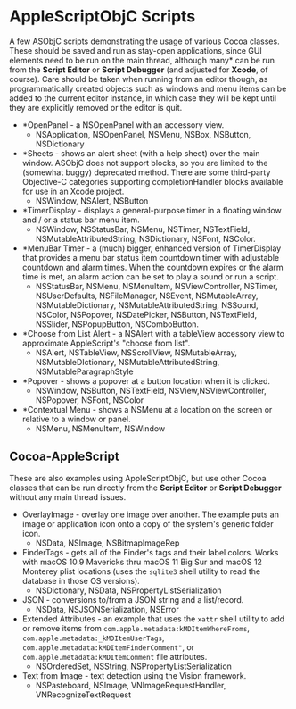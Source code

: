 # AppleScriptObjC Scripts

A few ASObjC scripts demonstrating the usage of various Cocoa classes.  These should be saved and run as stay-open applications, since GUI elements need to be run on the main thread, although many* can be run from the **Script Editor** or **Script Debugger** (and adjusted for **Xcode**, of course).  Care should be taken when running from an editor though, as programmatically created objects such as windows and menu items can be added to the current editor instance, in which case they will be kept until they are explicitly removed or the editor is quit.


* *OpenPanel - a NSOpenPanel with an accessory view.
	* NSApplication, NSOpenPanel, NSMenu, NSBox, NSButton, NSDictionary
* *Sheets - shows an alert sheet (with a help sheet) over the main window.  ASObjC does not support blocks, so you are limited to the (somewhat buggy) deprecated method.  There are some third-party Objective-C categories supporting completionHandler blocks available for use in an Xcode project.
	* NSWindow, NSAlert, NSButton
* *TimerDisplay - displays a general-purpose timer in a floating window and / or a status bar menu item.
	* NSWindow, NSStatusBar, NSMenu, NSTimer, NSTextField, NSMutableAttributedString, NSDictionary, NSFont, NSColor.
* *MenuBar Timer - a (much) bigger, enhanced version of TimerDisplay that provides a menu bar status item countdown timer with adjustable countdown and alarm times.  When the countdown expires or the alarm time is met, an alarm action can be set to play a sound or run a script.
    * NSStatusBar, NSMenu, NSMenuItem, NSViewController, NSTimer, NSUserDefaults, NSFileManager, NSEvent, NSMutableArray, NSMutableDictionary, NSMutableAttributedString, NSSound, NSColor, NSPopover, NSDatePicker, NSButton, NSTextField, NSSlider, NSPopupButton, NSComboButton.
* *Choose from List Alert - a NSAlert with a tableView accessory view to approximate AppleScript's "choose from list".
   * NSAlert, NSTableView, NSScrollView, NSMutableArray, NSMutableDIctionary, NSMutableAttributedString, NSMutableParagraphStyle
* *Popover - shows a popover at a button location when it is clicked.
	* NSWindow, NSButton, NSTextField, NSView,NSViewController, NSPopover, NSFont, NSColor
* *Contextual Menu - shows a NSMenu at a location on the screen or relative to a window or panel.
   * NSMenu, NSMenuItem, NSWindow

## Cocoa-AppleScript

These are also examples using AppleScriptObjC, but use other Cocoa classes that can be run directly from the **Script Editor** or **Script Debugger** without any main thread issues.  


* OverlayImage - overlay one image over another.  The example puts an image or application icon onto a copy of the system's generic folder icon.
	* NSData, NSImage, NSBitmapImageRep
* FinderTags - gets all of the Finder's tags and their label colors.  Works with macOS 10.9 Mavericks thru macOS 11 Big Sur and macOS 12 Monterey plist locations (uses the `sqlite3` shell utility to read the database in those OS versions).
    * NSDictionary, NSData, NSPropertyListSerialization
* JSON - conversions to/from a JSON string and a list/record.
    * NSData, NSJSONSerialization, NSError
* Extended Attributes - an example that uses the `xattr` shell utility to add or remove items from `com.apple.metadata:kMDItemWhereFroms`, `com.apple.metadata:_kMDItemUserTags`, `com.apple.metadata:kMDItemFinderComment"`, or `com.apple.metadata:kMDItemComment` file attributes.
	* NSOrderedSet, NSString, NSPropertyListSerialization
* Text from Image - text detection using the Vision framework.
    * NSPasteboard, NSImage, VNImageRequestHandler, VNRecognizeTextRequest

